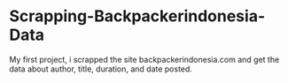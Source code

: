# Scrapping-Backpackerindonesia-Data
My first project, i scrapped the site backpackerindonesia.com and get the data about author, title, duration, and date posted.
